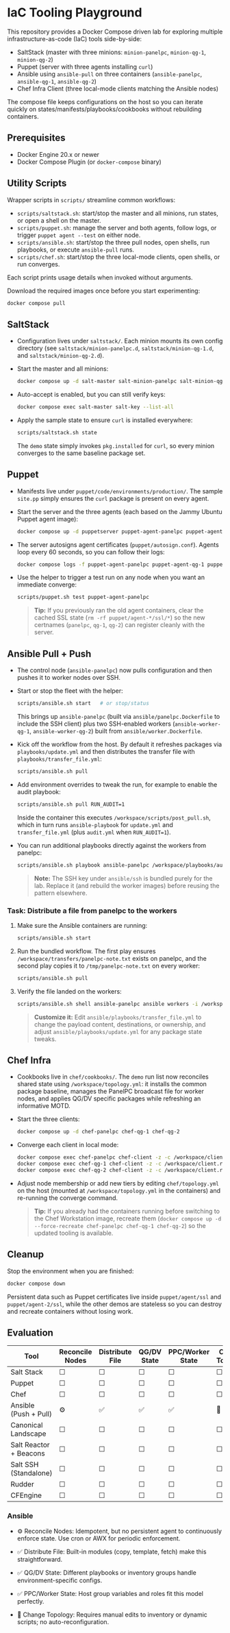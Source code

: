 # IaC Tooling Playground

This repository provides a Docker Compose driven lab for exploring multiple infrastructure-as-code (IaC) tools side-by-side:

- SaltStack (master with three minions: `minion-panelpc`, `minion-qg-1`, `minion-qg-2`)
- Puppet (server with three agents installing `curl`)
- Ansible using `ansible-pull` on three containers (`ansible-panelpc`, `ansible-qg-1`, `ansible-qg-2`)
- Chef Infra Client (three local-mode clients matching the Ansible nodes)

The compose file keeps configurations on the host so you can iterate quickly on states/manifests/playbooks/cookbooks without rebuilding containers.

## Prerequisites

- Docker Engine 20.x or newer
- Docker Compose Plugin (or `docker-compose` binary)

## Utility Scripts

Wrapper scripts in `scripts/` streamline common workflows:

- `scripts/saltstack.sh`: start/stop the master and all minions, run states, or open a shell on the master.
- `scripts/puppet.sh`: manage the server and both agents, follow logs, or trigger `puppet agent --test` on either node.
- `scripts/ansible.sh`: start/stop the three pull nodes, open shells, run playbooks, or execute `ansible-pull` runs.
- `scripts/chef.sh`: start/stop the three local-mode clients, open shells, or run converges.

Each script prints usage details when invoked without arguments.

Download the required images once before you start experimenting:

```bash
docker compose pull
```

## SaltStack

- Configuration lives under `saltstack/`. Each minion mounts its own config directory (see `saltstack/minion-panelpc.d`, `saltstack/minion-qg-1.d`, and `saltstack/minion-qg-2.d`).
- Start the master and all minions:

  ```bash
  docker compose up -d salt-master salt-minion-panelpc salt-minion-qg-1 salt-minion-qg-2
  ```

- Auto-accept is enabled, but you can still verify keys:

  ```bash
  docker compose exec salt-master salt-key --list-all
  ```

- Apply the sample state to ensure `curl` is installed everywhere:

  ```bash
  scripts/saltstack.sh state
  ```

  The `demo` state simply invokes `pkg.installed` for `curl`, so every minion converges to the same baseline package set.

## Puppet

- Manifests live under `puppet/code/environments/production/`. The sample `site.pp` simply ensures the `curl` package is present on every agent.
- Start the server and the three agents (each based on the Jammy Ubuntu Puppet agent image):

  ```bash
  docker compose up -d puppetserver puppet-agent-panelpc puppet-agent-qg-1 puppet-agent-qg-2
  ```

- The server autosigns agent certificates (`puppet/autosign.conf`). Agents loop every 60 seconds, so you can follow their logs:

  ```bash
  docker compose logs -f puppet-agent-panelpc puppet-agent-qg-1 puppet-agent-qg-2
  ```

- Use the helper to trigger a test run on any node when you want an immediate converge:

  ```bash
  scripts/puppet.sh test puppet-agent-panelpc
  ```

  > **Tip:** If you previously ran the old agent containers, clear the cached SSL state (`rm -rf puppet/agent-*/ssl/*`) so the new certnames (`panelpc`, `qg-1`, `qg-2`) can register cleanly with the server.

## Ansible Pull + Push

- The control node (`ansible-panelpc`) now pulls configuration and then pushes it to worker nodes over SSH.
- Start or stop the fleet with the helper:

  ```bash
  scripts/ansible.sh start   # or stop/status
  ```

  This brings up `ansible-panelpc` (built via `ansible/panelpc.Dockerfile` to include the SSH client) plus two SSH-enabled workers (`ansible-worker-qg-1`, `ansible-worker-qg-2`) built from `ansible/worker.Dockerfile`.

- Kick off the workflow from the host. By default it refreshes packages via `playbooks/update.yml` and then distributes the transfer file with `playbooks/transfer_file.yml`:

  ```bash
  scripts/ansible.sh pull
  ```

- Add environment overrides to tweak the run, for example to enable the audit playbook:

  ```bash
  scripts/ansible.sh pull RUN_AUDIT=1
  ```

  Inside the container this executes `/workspace/scripts/post_pull.sh`, which in turn runs `ansible-playbook` for `update.yml` and `transfer_file.yml` (plus `audit.yml` when `RUN_AUDIT=1`).

- You can run additional playbooks directly against the workers from panelpc:

  ```bash
  scripts/ansible.sh playbook ansible-panelpc /workspace/playbooks/audit.yml
  ```

  > **Note:** The SSH key under `ansible/ssh` is bundled purely for the lab. Replace it (and rebuild the worker images) before reusing the pattern elsewhere.

### Task: Distribute a file from panelpc to the workers

1. Make sure the Ansible containers are running:

   ```bash
   scripts/ansible.sh start
   ```

2. Run the bundled workflow. The first play ensures `/workspace/transfers/panelpc-note.txt` exists on panelpc, and the second play copies it to `/tmp/panelpc-note.txt` on every worker:

   ```bash
   scripts/ansible.sh pull
   ```

3. Verify the file landed on the workers:

   ```bash
   scripts/ansible.sh shell ansible-panelpc ansible workers -i /workspace/inventory.ini -a "cat /tmp/panelpc-note.txt"
   ```

   > **Customize it:** Edit `ansible/playbooks/transfer_file.yml` to change the payload content, destinations, or ownership, and adjust `ansible/playbooks/update.yml` for any package state tweaks.

## Chef Infra

- Cookbooks live in `chef/cookbooks/`. The `demo` run list now reconciles shared state using `/workspace/topology.yml`: it installs the common package baseline, manages the PanelPC broadcast file for worker nodes, and applies QG/DV specific packages while refreshing an informative MOTD.
- Start the three clients:

  ```bash
  docker compose up -d chef-panelpc chef-qg-1 chef-qg-2
  ```

- Converge each client in local mode:

  ```bash
  docker compose exec chef-panelpc chef-client -z -c /workspace/client.rb -o demo
  docker compose exec chef-qg-1 chef-client -z -c /workspace/client.rb -o demo
  docker compose exec chef-qg-2 chef-client -z -c /workspace/client.rb -o demo
  ```

- Adjust node membership or add new tiers by editing `chef/topology.yml` on the host (mounted at `/workspace/topology.yml` in the containers) and re-running the converge command.

  > **Tip:** If you already had the containers running before switching to the Chef Workstation image, recreate them (`docker compose up -d --force-recreate chef-panelpc chef-qg-1 chef-qg-2`) so the updated tooling is available.

## Cleanup

Stop the environment when you are finished:

```bash
docker compose down
```

Persistent data such as Puppet certificates live inside `puppet/agent/ssl` and `puppet/agent-2/ssl`, while the other demos are stateless so you can destroy and recreate containers without losing work.

## Evaluation

| Tool | Reconcile Nodes | Distribute File | QG/DV State | PPC/Worker State | Change Topology |
|------|------------------|-----------------|--------------|------------------|-----------------|
| Salt Stack | ☐ | ☐ | ☐ | ☐ | ☐ |
| Puppet | ☐ | ☐ | ☐ | ☐ | ☐ |
| Chef | ☐ | ☐ | ☐ | ☐ | ☐ |
| Ansible (Push + Pull) | ⚙️ | ✅ | ✅ | ✅ | 🚧 |
| Canonical Landscape | ☐ | ☐ | ☐ | ☐ | ☐ |
| Salt Reactor + Beacons | ☐ | ☐ | ☐ | ☐ | ☐ |
| Salt SSH (Standalone) | ☐ | ☐ | ☐ | ☐ | ☐ |
| Rudder | ☐ | ☐ | ☐ | ☐ | ☐ |
| CFEngine | ☐ | ☐ | ☐ | ☐ | ☐ |

### Ansible
* ⚙️ Reconcile Nodes: Idempotent, but no persistent agent to continuously enforce state. Use cron or AWX for periodic enforcement.

* ✅ Distribute File: Built-in modules (copy, template, fetch) make this straightforward.

* ✅ QG/DV State: Different playbooks or inventory groups handle environment-specific configs.

* ✅ PPC/Worker State: Host group variables and roles fit this model perfectly.

* 🚧 Change Topology: Requires manual edits to inventory or dynamic scripts; no auto-reconfiguration.
